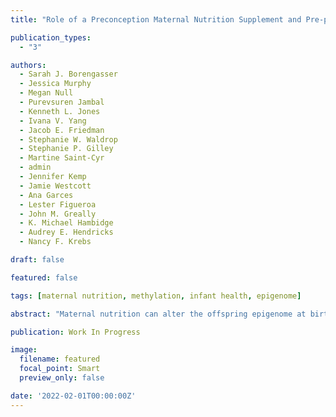 ```yaml
---
title: "Role of a Preconception Maternal Nutrition Supplement and Pre-pregnancy BMI on Infant DNA Methylation at Birth in Guatemalan Mother-Infant Dyads: The Women First Trial"

publication_types:
  - "3"

authors:
  - Sarah J. Borengasser
  - Jessica Murphy
  - Megan Null
  - Purevsuren Jambal
  - Kenneth L. Jones
  - Ivana V. Yang
  - Jacob E. Friedman
  - Stephanie W. Waldrop
  - Stephanie P. Gilley
  - Martine Saint-Cyr
  - admin
  - Jennifer Kemp
  - Jamie Westcott
  - Ana Garces
  - Lester Figueroa
  - John M. Greally
  - K. Michael Hambidge
  - Audrey E. Hendricks
  - Nancy F. Krebs

draft: false

featured: false

tags: [maternal nutrition, methylation, infant health, epigenome]

abstract: "Maternal nutrition can alter the offspring epigenome at birth. We sought to examine epigenome-wide DNA methylation (DNAme) from a subset of Guatemalan mother-infant dyads from the Women First Preconception Maternal Nutrition Trial (WF). Women were randomized to either: Arm 1) women consumed a daily maternal nutrition supplement (MNS) ≥ 3 months prior to conception until delivery; Arm 2) women consumed the same MNS starting at 12 weeks gestation until delivery; or Arm 3) no MNS. Our findings indicate that maternal MNS was robustly associated with infant DNAme at birth.  More specifically, preconception MNS resulted in DNAme changes that differed from the other study arms in biologically relevant pathways suggesting timing of maternal nutrition is important for infant health."

publication: Work In Progress

image:
  filename: featured
  focal_point: Smart
  preview_only: false

date: '2022-02-01T00:00:00Z'
---
```

